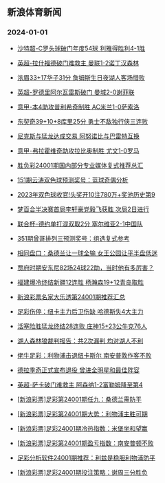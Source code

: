 ## 新浪体育新闻 
### 2024-01-01

+ [沙特超-C罗头球破门年度54球 利雅得胜利4-1胜](https://sports.sina.com.cn/global/others/2023-12-31/doc-imzzwfin8145801.shtml)

+ [英超-拉什福德破门难救主 曼联1-2诺丁汉森林](https://sports.sina.com.cn/g/pl/2023-12-31/doc-imzzwfin8144849.shtml)

+ [浓眉33+17华子31分 詹姆斯生日夜湖人客场惜败](https://sports.sina.com.cn/basketball/nba/2023-12-31/doc-imzzwrwz3652543.shtml)

+ [英超-罗德里阿尔瓦雷斯破门 曼城2-0谢菲联](https://sports.sina.com.cn/g/pl/2023-12-31/doc-imzzwfim1369154.shtml)

+ [意甲-本4助攻普利希奇制胜 AC米兰1-0萨索洛](https://sports.sina.com.cn/g/seriea/2023-12-31/doc-imzzwfin8150859.shtml)

+ [东契奇39+10+8库里25分 勇士不敌独行侠三连败](https://sports.sina.com.cn/basketball/nba/2023-12-31/doc-imzzwrxf1146221.shtml)

+ [尼克斯与猛龙达成交易 阿努诺比与巴雷特互换](https://sports.sina.com.cn/basketball/nba/2023-12-31/doc-imzzxanw1213826.shtml)

+ [意甲-弗拉霍维奇助攻拉比奥制胜 尤文1-0罗马](https://sports.sina.com.cn/g/seriea/2023-12-31/doc-imzzwfin8150010.shtml)

+ [胜负彩24001期国内部分专业媒体复式推荐总汇](https://sports.sina.com.cn/l/2023-12-31/doc-imzzxanv3442810.shtml)

+ [151期云涛双色球预测奖号：蓝球奇偶分析](https://sports.sina.com.cn/l/2023-12-31/doc-imzzwfif3876316.shtml)

+ [2023年双色球收官!头奖开10注780万+奖池历史第9](https://sports.sina.com.cn/l/2023-12-31/doc-imzzxpar3223534.shtml)

+ [梦百合半决赛首局李轩豪党毅飞获胜 次局2日进行](https://sports.sina.com.cn/go/2023-12-31/doc-imzzxpav0697947.shtml)

+ [联合杯-德约单打混双取2分 塞尔维亚2-1中国队](https://sports.sina.com.cn/tennis/china/2024-01-01/doc-imzzxtkt0594905.shtml)

+ [351期曾哥排列三预测奖号：组选复式参考](https://sports.sina.com.cn/l/2023-12-31/doc-imzzwrxf1156841.shtml)

+ [相同盘口：桑德兰让一球全输 女王公园让平半盘低迷](https://sports.sina.com.cn/l/2023-12-31/doc-imzzxpar3217922.shtml)

+ [贾府时期安东尼82场24球22助，当时他有多厉害？](https://sports.sina.com.cn/g/2023-12-31/doc-imzzxhuu1122307.shtml)

+ [福建爆冷终结新疆12连胜 杨瀚森19+12青岛取胜](https://sports.sina.com.cn/basketball/cba/2023-12-31/doc-imzzxpar3228167.shtml)

+ [新浪彩票名家大乐透第24001期推荐汇总](https://sports.sina.com.cn/l/2023-12-31/doc-imzzwrxa1443618.shtml)

+ [足彩伤停：纽卡主力后卫伤缺 哈德斯失4大主力](https://sports.sina.com.cn/l/2023-12-31/doc-imzzwwfc1050775.shtml)

+ [活塞险胜猛龙终结28连败 庄神15+23公牛克76人](https://sports.sina.com.cn/basketball/nba/2023-12-31/doc-imzzwwfe7827734.shtml)

+ [湖人森林狼裁判报告：共2次漏判 均对湖人不利](https://sports.sina.com.cn/basketball/nba/2024-01-01/doc-imzzyqqk6907793.shtml)

+ [佬牛足彩：利物浦击退纽卡斯尔 南安普敦作客不败](https://sports.sina.com.cn/l/2024-01-01/doc-imzzyqqk6911956.shtml)

+ [德拉季奇正式宣布退役 曾进全明星和最佳阵容](https://sports.sina.com.cn/basketball/nba/2024-01-01/doc-imzzyqqe0420233.shtml)

+ [英超-萨卡破门难救主 阿森纳1-2富勒姆降至第4](https://sports.sina.com.cn/g/pl/2024-01-01/doc-imzzykhh0543266.shtml)

+ [[新浪彩票]足彩第24001期任九：桑德兰需防平](https://sports.sina.com.cn/l/2024-01-01/doc-imzzyqqi0135770.shtml)

+ [[新浪彩票]足彩第24001期大势：利物浦主胜可期](https://sports.sina.com.cn/l/2024-01-01/doc-imzzyqqe0426414.shtml)

+ [[新浪彩票]足彩24001期冷热指数：米堡坐和望赢](https://sports.sina.com.cn/l/2024-01-01/doc-imzzykhf2762137.shtml)

+ [[新浪彩票]足彩第24001期盈亏指数：南安普顿不败](https://sports.sina.com.cn/l/2024-01-01/doc-imzzyqqk6913862.shtml)

+ [足彩分析软件24001期推荐：利兹是稳胆利物浦防平](https://sports.sina.com.cn/l/2024-01-01/doc-imzzykhn7029504.shtml)

+ [[新浪彩票]足彩24001期投注策略：谢周三分胜负](https://sports.sina.com.cn/l/2024-01-01/doc-imzzyqqi0136296.shtml)

